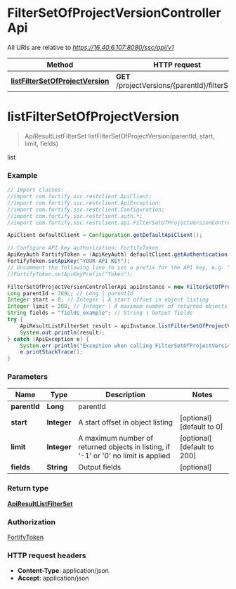 # FilterSetOfProjectVersionControllerApi

All URIs are relative to *https://16.40.6.107:8080/ssc/api/v1*

Method | HTTP request | Description
------------- | ------------- | -------------
[**listFilterSetOfProjectVersion**](FilterSetOfProjectVersionControllerApi.md#listFilterSetOfProjectVersion) | **GET** /projectVersions/{parentId}/filterSets | list


<a name="listFilterSetOfProjectVersion"></a>
# **listFilterSetOfProjectVersion**
> ApiResultListFilterSet listFilterSetOfProjectVersion(parentId, start, limit, fields)

list

### Example
```java
// Import classes:
//import com.fortify.ssc.restclient.ApiClient;
//import com.fortify.ssc.restclient.ApiException;
//import com.fortify.ssc.restclient.Configuration;
//import com.fortify.ssc.restclient.auth.*;
//import com.fortify.ssc.restclient.api.FilterSetOfProjectVersionControllerApi;

ApiClient defaultClient = Configuration.getDefaultApiClient();

// Configure API key authorization: FortifyToken
ApiKeyAuth FortifyToken = (ApiKeyAuth) defaultClient.getAuthentication("FortifyToken");
FortifyToken.setApiKey("YOUR API KEY");
// Uncomment the following line to set a prefix for the API key, e.g. "Token" (defaults to null)
//FortifyToken.setApiKeyPrefix("Token");

FilterSetOfProjectVersionControllerApi apiInstance = new FilterSetOfProjectVersionControllerApi();
Long parentId = 789L; // Long | parentId
Integer start = 0; // Integer | A start offset in object listing
Integer limit = 200; // Integer | A maximum number of returned objects in listing, if '-1' or '0' no limit is applied
String fields = "fields_example"; // String | Output fields
try {
    ApiResultListFilterSet result = apiInstance.listFilterSetOfProjectVersion(parentId, start, limit, fields);
    System.out.println(result);
} catch (ApiException e) {
    System.err.println("Exception when calling FilterSetOfProjectVersionControllerApi#listFilterSetOfProjectVersion");
    e.printStackTrace();
}
```

### Parameters

Name | Type | Description  | Notes
------------- | ------------- | ------------- | -------------
 **parentId** | **Long**| parentId |
 **start** | **Integer**| A start offset in object listing | [optional] [default to 0]
 **limit** | **Integer**| A maximum number of returned objects in listing, if &#39;-1&#39; or &#39;0&#39; no limit is applied | [optional] [default to 200]
 **fields** | **String**| Output fields | [optional]

### Return type

[**ApiResultListFilterSet**](ApiResultListFilterSet.md)

### Authorization

[FortifyToken](../README.md#FortifyToken)

### HTTP request headers

 - **Content-Type**: application/json
 - **Accept**: application/json


